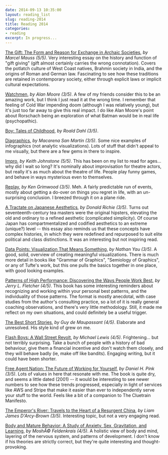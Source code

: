 ```yaml
---
date: 2014-09-13 10:35:00
layout: reading_list
slug: reading-2014
title: Reading 2014
categories:
- reading
excerpt: In progress...
---
```


[The Gift: The Form and Reason for Exchange in Archaic Societies](http://amazon.com/dp/039332043X/), _by Marcel Mauss (5/5)_.
Very interesting essay on the history and function of "gift giving" (gift
almost certainly carries the wrong connotation). Covers the potlatch culture
of West Coast natives, Brahmin society in India, and the origins of Roman and
German law. Fascinating to see how these traditions are retained in
contemporary society, either through explicit laws or implicit cultural
expectations.

[Watchmen](http://amazon.com/dp/0930289234/), _by Alan Moore (3/5)_.
A few of my friends consider this to be an amazing work, but I think I just
read it at the wrong time. I remember that feeling of Cold War impending doom
(although I was relatively young), but it's just too far away to give this
real impact. I do like Alan Moore's point about Rorschach being an
exploration of what Batman would be in real life (psychopathic).

[Boy: Tales of Childhood](http://amazon.com/dp/0141311401/), _by Roald Dahl (3/5)_.

[Diagraphics](http://amazon.com/dp/006197014X/), _by Macarena San Martin (3/5)_.
Some nice examples of infographics (not analytic visualizations). Lots of
stuff that didn't appeal to me visually, but there are a few gems in there to
inspire.

[Impro](http://amazon.com/dp/0878301178/), _by Keith Johnstone (5/5)_.
This has been on my list to read for ages... why did I wait so long? It's
nominally about improvisation for theatre actors, but really it's as much
about the theatre of life. People play funny games, and behave in ways
mysterious even to themselves.

[Replay](http://amazon.com/dp//), _by Ken Grimwood (3/5)_.
Meh. A fairly predictable run of events, mostly about getting a do-over on
things you regret in life, with an un-surprising conclusion. I breezed through
it on a plane ride.

[A Tractate on Japanese Aesthetics](http://amazon.com/dp/1933330236/), _by Donald Richie (3/5)_.
Turns out seventeenth-century tea masters were the original hipsters,
elevating the old and ordinary to a refined aesthetic (complicated
simplicity). Of course Japan has compartmentalized and codified aesthetics to
an extreme (unique?) level -- this essay also reminds us that these concepts
have complex histories, in which they were redefined and repurposed to suit
elite political and class distinctions. It was an interesting but not
inspiring read.

[Data Points: Visualization That Means Something](http://amazon.com/dp/111846219X/), _by Nathan Yau (3/5)_.
A good, solid, overview of creating meaningful visualizations. There is much
more detail in books like "Grammar of Graphics", "Semiology of Graphics", or
any of Tufte's work, but this one pulls the basics together in one place, with
good looking examples.

[Patterns of High Performance: Discovering the Ways People Work Best](http://amazon.com/dp/1881052338/), _by Jerry L. Fletcher (4/5)_.
This book has some interesting reminders about recognizing and working within
your personal best patterns, and the individuality of those patterns. The
format is mostly anecdotal, with case studies from the author's consulting
practice, so a lot of it is really general coaching observations, and there's
very little methodology. Still, it made me reflect on my own situations, and
could definitely be a useful trigger.

[The Best Short Stories](http://amazon.com/dp/1853261890/), _by Guy de Maupassant (4/5)_.
Elaborate and unresolved. His style kind of grew on me.

[Flash Boys: A Wall Street Revolt](http://amazon.com/dp/0393244660/), _by Michael Lewis (4/5)_.
Frightening... but not terribly surprising. Take a bunch of people with a
history of bad behaviour, give them a financial incentive and don't watch them
closely, and they will behave badly (ie, make off like bandits). Engaging
writing, but it could have been shorter.

[Free Agent Nation: The Future of Working for Yourself](http://amazon.com/dp/0446678791/), _by Daniel H. Pink (3/5)_.
Lots of values in here that resonate with me. The book is quite dry, and seems
a little dated (2001) -- it would be interesting to see newer numbers to see
how these trends progressed, especially in light of services like AWS and
Stripe that make it easier than ever to independently serve your stuff to the
world. Feels like a bit of a companion to The Cluetrain Manifesto.

[The Emperor's River: Travels to the Heart of a Resurgent China](http://amazon.com/dp//), _by Liam James D'Arcy-Brown (3/5)_.
Interesting topic, but not a very engaging read.

[Body and Mature Behavior: A Study of Anxiety, Sex, Gravitation, and Learning](http://amazon.com/dp/1583941150/), _by MoshÃ© Feldenkrais (4/5)_.
A holistic view of body and mind, layering of the nervous system, and patterns
of development. I don't know if his theories are strictly correct, but they're
quite interesting and thought-provoking.

